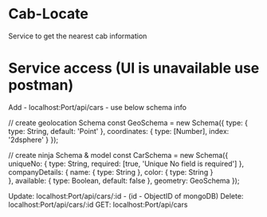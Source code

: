 # Cab-Locate
Service to get the nearest cab information

# Service access (UI is unavailable use postman)
Add - localhost:Port/api/cars - use below schema info

// create geolocation Schema
const GeoSchema = new Schema({
    type: {
        type: String,
        default: 'Point'
    },
    coordinates: {
        type: [Number],
        index: '2dsphere'
    }
});

// create ninja Schema & model
const CarSchema = new Schema({
    uniqueNo: {
        type: String,
        required: [true, 'Unique No field is required']
    },
    companyDetails: {
      name: {
        type: String
      },
      color: {
        type: String
      }    
    },
    available: {
        type: Boolean,
        default: false
    },
    geometry: GeoSchema
});

Update: localhost:Port/api/cars/:id - (id - ObjectID of mongoDB)
Delete: localhost:Port/api/cars/:id
GET: localhost:Port/api/cars
